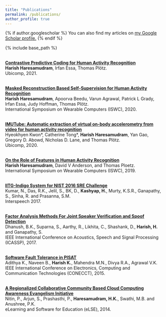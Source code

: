 ```yaml
---
title: "Publications"
permalink: /publications/
author_profile: true
---
```


{% if author.googlescholar %}
  You can also find my articles on <u><a href="{{author.googlescholar}}">my Google Scholar profile</a>.</u>
{% endif %}

{% include base_path %}

<br> <b> [Contrastive Predictive Coding for Human Activity Recognition](https://harkash.github.io/publication/cpc) </b>
<br> <b>Harish Haresamudram</b>, Irfan Essa, Thomas Plötz.
<br> Ubicomp, 2021.

<br> <b> [Masked Reconstruction Based Self-Supervision for Human Activity Recognition](https://harkash.github.io/publication/masked-reconstruction) </b>
<br> <b>Harish Haresamudram</b>, Apoorva Beedu, Varun Agrawal, Patrick L Grady, Irfan Essa, Judy Hoffman, Thomas Plötz.
<br> International Symposium on Wearable Computers (ISWC), 2020.

<br> <b> [IMUTube: Automatic extraction of virtual on-body accelerometry from video for human activity recognition](https://harkash.github.io/publication/imutube) </b>
<br> Hyeokhyen Kwon\*, Catherine Tong\*, <b>Harish Haresamudram</b>, Yan Gao, Gregory D. Abowd, Nicholas D. Lane, and Thomas Plötz.
<br> Ubicomp, 2020.

<br> <b> [On the Role of Features in Human Activity Recognition](https://harkash.github.io/publication/on-the-role-of-features-in-har) </b>
<br> <b>Harish Haresamudram</b>, David V Anderson, and Thomas Ploetz.
<br> International Symposium on Wearable Computers (ISWC), 2019.  

<br> <b> [IITG-Indigo System for NIST 2016 SRE Challenge](https://harkash.github.io/publication/iitg-indigo-system) </b>
<br> Kumar, N., Das, R.K., Jelil, S., BK, D., <b>Kashyap, H.</b>, Murty, K.S.R., Ganapathy, S., 
Sinha, R. and Prasanna, S.M.
<br> Interspeech 2017.

<br> <b> [Factor Analysis Methods For Joint Speaker Verification and Spoof Detection](https://harkash.github.io/publication/factor_analysis_methods) </b>
<br> Dhanush, B.K., Suparna, S., Aarthy, R., Likhita, C., Shashank, D., <b>Harish, H.</b> and 
Ganapathy, S.
<br> IEEE International Conference on Acoustics, Speech and Signal Processing (ICASSP), 2017. 

<br> <b> [Software Fault Tolerance in PISAT](https://harkash.github.io/publication/pisat) </b>
<br> Adithya K., Naveen B., <b>Harish K.</b>, Mahendra M.N., Divya R.A., Agrawal V.K.
<br> IEEE International Conference on Electronics, Computing and Communication Technologies (CONECCT), 2015. 

<br> <b> [A Regionalized Collaborative Community Based Cloud Computing Awareness Evangelism Initiative
](https://harkash.github.io/publication/inoah) </b>
<br> Nitin, P., Arjun, S., Prashasthi, P., <b>Haresamudram, H.K.</b>, Swathi, M.B. and Anushree, 
P.K.
<br> eLearning and Software for Education (eLSE), 2014.
